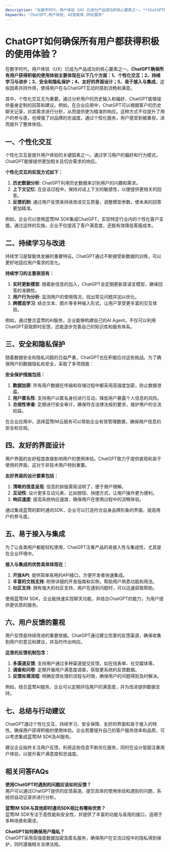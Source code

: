 ```yaml
---
description: "在数字时代，用户体验（UX）已成为产品成功的核心要素之一。**ChatGPT确保所有用户获得积极的使用体验主要体现在以下几个方面：1、个性化交互；2、持续学习与进步；3、安全和隐私保护；4、友好的界面设计；5、易于接入与集成**。这些因素共同作用，使得用户在与ChatGPT互动时感到流畅和满意。"
keywords: "ChatGPT,用户体验, AI智能体,IM云服务"
---
```

# ChatGPT如何确保所有用户都获得积极的使用体验？

在数字时代，用户体验（UX）已成为产品成功的核心要素之一。**ChatGPT确保所有用户获得积极的使用体验主要体现在以下几个方面：1、个性化交互；2、持续学习与进步；3、安全和隐私保护；4、友好的界面设计；5、易于接入与集成**。这些因素共同作用，使得用户在与ChatGPT互动时感到流畅和满意。

其中，个性化交互尤为重要。通过分析用户的历史输入和偏好，ChatGPT能够提供量身定制的回答和建议。例如，在企业应用中，ChatGPT可以根据客户的历史聊天记录，对其需求进行分析，从而提供更为精准的响应。这种方式不仅提升了用户的参与感，也增强了对品牌的忠诚度。通过个性化服务，用户感受到被重视，进而提升了整体体验。

## **一、个性化交互**

个性化交互是提升用户体验的关键因素之一。通过学习用户的偏好和行为模式，ChatGPT能够提供更加相关且切合需求的响应。

**个性化交互的实现方式如下：**

1. **历史数据分析**: ChatGPT利用历史数据来识别用户的兴趣和需求。
2. **上下文记忆**: 在会话过程中，保持对话上下文的敏感性，以便提供更相关的回答。
3. **反馈机制**: 通过用户反馈来持续改进交互质量，调整模型参数，使未来的回答更加精准。

例如，企业可以使用蓝莺IM SDK集成ChatGPT，实现特定行业内的个性化客户支援。通过这样的实施，企业不仅提高了客户满意度，还能有效降低客服成本。

## **二、持续学习与改进**

持续学习是智能体发展的重要特征。ChatGPT通过不断接受新数据的训练，可以更好地适应用户需求的变化。

**持续学习的主要表现有：**

1. **实时更新模型**: 随着新信息的加入，ChatGPT会定期更新其语言模型，确保回答的准确性。
2. **用户行为分析**: 监测用户的使用情况，找出常见问题并加以优化。
3. **跨模态学习**: 结合文本、图片等多种输入形式，让用户享受更丰富的交互体验。

例如，通过整合蓝莺的AI服务，企业能够构建自己的AI Agent，不仅可以利用ChatGPT获取即时反馈，还能逐步完善自己的知识库和服务体系。

## **三、安全和隐私保护**

随着数据安全和隐私问题的日益严重，ChatGPT也在积极应对这些挑战。为了确保用户的数据隐私和安全，采取了多项措施：

**安全保护措施包括：**

1. **数据加密**: 所有用户数据在传输和存储过程中都采用高强度加密，防止数据泄露。
2. **用户匿名性**: 支持用户以匿名身份进行互动，降低用户暴露个人信息的风险。
3. **合规性审查**: 定期进行安全审计，确保符合法律法规的要求，维护用户的合法权益。

在企业应用中，选择蓝莺IM云服务可以帮助企业有效管理数据，确保用户信息的安全和合规。

## **四、友好的界面设计**

用户界面的友好程度直接影响用户的使用体验。ChatGPT致力于提供直观和易于使用的界面，这对于非技术用户特别重要。

**友好界面的设计要素包括：**

1. **清晰的信息呈现**: 信息的排版需简洁明了，便于用户理解。
2. **互动性**: 设计更多互动元素，比如按钮、快捷方式，让用户操作更为便利。
3. **响应速度**: 提高系统响应速度，确保用户在使用过程中的流畅体验。

通过集成蓝莺的即时通讯SDK，企业可以打造符合自身品牌形象的界面，提高用户的参与度。

## **五、易于接入与集成**

为了让各类用户都能轻松使用，ChatGPT注重产品的易接入性与集成性，尤其是在企业环境中。

**接入与集成的优势具体体现在：**

1. **开放API**: 提供简单易用的API接口，方便开发者快速集成。
2. **丰富的文档支持**: 附带详细的开发指南和实例，帮助用户熟悉功能和用法。
3. **社区支持**: 拥有强大的社区支持，用户在遇到问题时，可以迅速获取帮助。

使用蓝莺IM SDK，企业能快速实现聊天功能，并结合ChatGPT的能力，为用户提供更优质的服务。

## **六、用户反馈的重视**

用户反馈是持续改进的重要依据。ChatGPT通过建立完善的反馈渠道，确保收集到用户的意见和建议，并及时作出响应。

**这里的反馈机制包含：**

1. **多渠道反馈**: 支持用户通过多种渠道提交反馈，如在线表单、社交媒体等。
2. **调查和问卷**: 定期开展用户满意度调查，获取更系统的反馈数据。
3. **反馈处理流程**: 明确反馈处理的流程与时限，确保用户的问题得到及时解决。

例如，结合蓝莺AI服务，企业可以定期评估用户的满意度，并为改进提供数据支持。

## **七、总结与行动建议**

ChatGPT通过个性化交互、持续学习、安全保障、友好的界面和易于接入的特性，确保用户获得积极的使用体验。企业若要提升自己的客户服务效率和品质，可以考虑集成蓝莺IM SDK及AI服务。

建议企业始终关注用户反馈，利用这些信息不断优化服务，同时在设计层面注重用户体验，以提升客户满意度和忠诚度。

## **相关问答FAQs**

**使用ChatGPT时遇到的问题应该如何反馈？**  
用户可以通过ChatGPT提供的反馈渠道，提交具体的使用体验和遇到的问题，系统将自动记录并进行分析。

**蓝莺IM SDK与其他即时通讯SDK相比有哪些优势？**  
蓝莺IM SDK专注于高性能和安全性，并提供了丰富的功能与易用的接口，适用于多种场景和需求。

**ChatGPT如何确保用户隐私？**  
ChatGPT采用高强度数据加密及匿名服务，确保用户在交流过程中的隐私得到保护，同时遵循相关法律法规。
